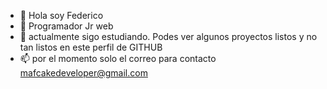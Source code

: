 - 👋 Hola soy Federico
- 👀 Programador Jr web 
- 🌱 actualmente sigo estudiando. Podes ver algunos proyectos listos y no tan listos en este perfil de GITHUB
- 📫 por el momento solo el correo para contacto mafcakedeveloper@gmail.com


